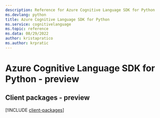 ```yaml
---
description: Reference for Azure Cognitive Language SDK for Python
ms.devlang: python
title: Azure Cognitive Language SDK for Python
ms.service: cognitivelanguage
ms.topic: reference
ms.data: 08/29/2022
author: kristapratico
ms.author: krpratic
---
```

# Azure Cognitive Language SDK for Python - preview

## Client packages - preview
[!INCLUDE [client-packages](cognitive-language-client-index.md)]